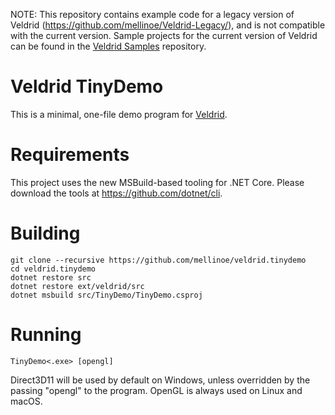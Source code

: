 NOTE: This repository contains example code for a legacy version of Veldrid (https://github.com/mellinoe/Veldrid-Legacy/), and is not compatible with the current version. Sample projects for the current version of Veldrid can be found in the [Veldrid Samples](https://github.com/mellinoe/veldrid-samples) repository.

# Veldrid TinyDemo

This is a minimal, one-file demo program for [Veldrid](https://github.com/mellinoe/veldrid).

# Requirements
This project uses the new MSBuild-based tooling for .NET Core. Please download the tools at https://github.com/dotnet/cli.

# Building
```
git clone --recursive https://github.com/mellinoe/veldrid.tinydemo
cd veldrid.tinydemo
dotnet restore src
dotnet restore ext/veldrid/src
dotnet msbuild src/TinyDemo/TinyDemo.csproj
```

# Running
`TinyDemo<.exe> [opengl]`

Direct3D11 will be used by default on Windows, unless overridden by the passing "opengl" to the program. OpenGL is always used on Linux and macOS.
